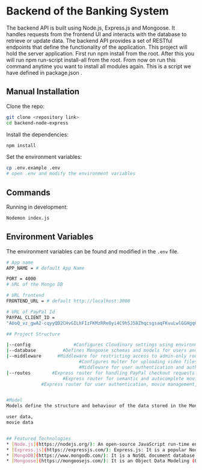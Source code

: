 # Backend of the Banking System

The backend API is built using Node.js, Express.js and Mongoose. It handles requests from the frontend UI and interacts with the database to retrieve or update data. The backend API provides a set of RESTful endpoints that define the functionality of the application.
This project will hold the server application. First run npm install from the root. After this you will run npm run-script install-all from the root. From now on run this command anytime you want to install all modules again. This is a script we have defined in package.json .

## Manual Installation

Clone the repo:

```bash
git clone <repository link>
cd backend-node-express
```

Install the dependencies:

```bash
npm install
```

Set the environment variables:

```bash
cp .env.example .env
# open .env and modify the environment variables
```


## Commands

Running in development:

```bash
Nodemon index.js
```

## Environment Variables

The environment variables can be found and modified in the `.env` file.

```bash
# App name
APP_NAME = # default App Name

PORT = 4000
# URL of the Mongo DB

# URL frontend
FRONTEND_URL = # default http://localhost:3000

# URL of PayPal Id
PAYPAL_CLIENT_ID = 
"AUoQ_vz_gwA2-cqyyQD2CHvGILhFIzFKMzRReOyi4C9h5J58ZhqcsgsaqFKvuLwlGGHgqCIQ7kqj2ScO",

## Project Structure

|--config                #Configures Cloudinary settings using environment variables.
|--database          #Defines Mongoose schemas and models for users and movies.
|--middleware      #Middleware for restricting access to admin-only routes.
                           #Configures multer for uploading video files.
                           #Middleware for user authentication and authorization using JWT.
|--routes        #Express router for handling PayPal checkout requests.
                     #Express router for semantic and autocomplete movie search.
             #Express router for user authentication, movie management, and video handling.


#Model 
Models define the structure and behaviour of the data stored in the MongoDB database. This includes the defining schema for 

user data,
movie data


## Featured Technologies
* [Node.js](https://nodejs.org/): An open-source JavaScript run-time environment for executing server-side JavaScript code.
* [Express.js](https://expressjs.com/): Express.js: It is a popular Node.js framework that provides a set of tools and libraries for building web applications. Express.js is used to create RESTful APIs for the MERN project.
* [MongoDB](https://www.mongodb.com/): It is a NoSQL document database that stores data in JSON-like documents. MongoDB is used to store the data for the MERN project.
* [Mongoose](https://mongoosejs.com/): It is an Object Data Modeling (ODM) library for MongoDB and Node.js. Mongoose is used to create models, schemas, and handle data validation for the MongoDB database. The databases defined for this are User database, Bank database and Payment database.

